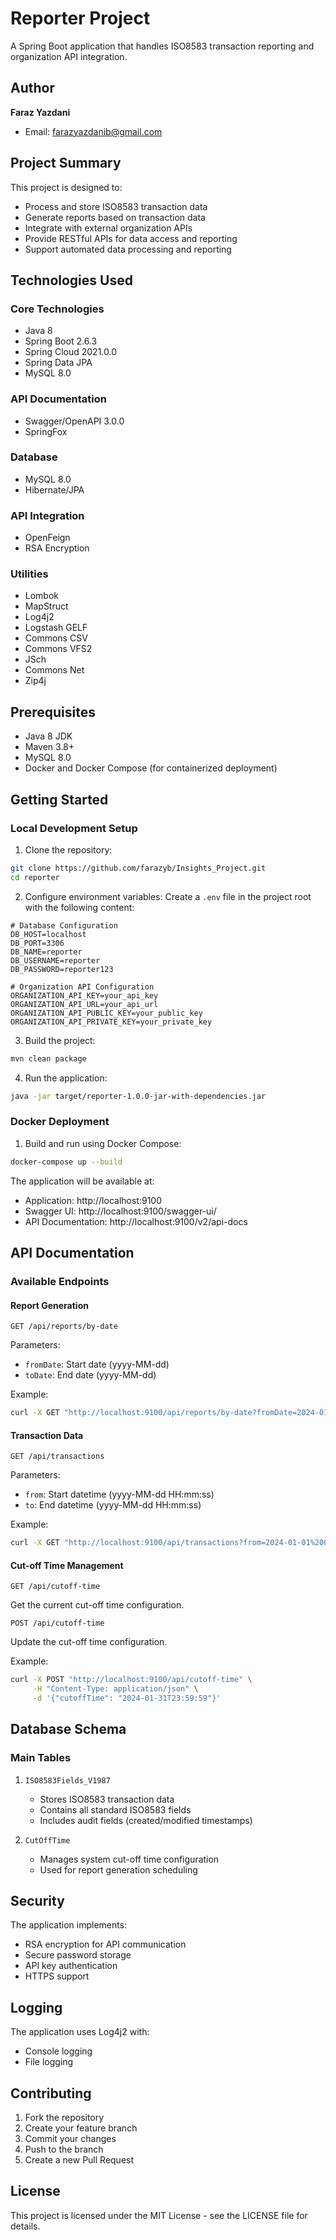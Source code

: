 # Reporter Project

A Spring Boot application that handles ISO8583 transaction reporting and organization API integration.

## Author

**Faraz Yazdani**
- Email: farazyazdanib@gmail.com

## Project Summary

This project is designed to:
- Process and store ISO8583 transaction data
- Generate reports based on transaction data
- Integrate with external organization APIs
- Provide RESTful APIs for data access and reporting
- Support automated data processing and reporting

## Technologies Used

### Core Technologies
- Java 8
- Spring Boot 2.6.3
- Spring Cloud 2021.0.0
- Spring Data JPA
- MySQL 8.0

### API Documentation
- Swagger/OpenAPI 3.0.0
- SpringFox

### Database
- MySQL 8.0
- Hibernate/JPA

### API Integration
- OpenFeign
- RSA Encryption

### Utilities
- Lombok
- MapStruct
- Log4j2
- Logstash GELF
- Commons CSV
- Commons VFS2
- JSch
- Commons Net
- Zip4j

## Prerequisites

- Java 8 JDK
- Maven 3.8+
- MySQL 8.0
- Docker and Docker Compose (for containerized deployment)

## Getting Started

### Local Development Setup

1. Clone the repository:
```bash
git clone https://github.com/farazyb/Insights_Project.git
cd reporter
```

2. Configure environment variables:
Create a `.env` file in the project root with the following content:
```properties
# Database Configuration
DB_HOST=localhost
DB_PORT=3306
DB_NAME=reporter
DB_USERNAME=reporter
DB_PASSWORD=reporter123

# Organization API Configuration
ORGANIZATION_API_KEY=your_api_key
ORGANIZATION_API_URL=your_api_url
ORGANIZATION_API_PUBLIC_KEY=your_public_key
ORGANIZATION_API_PRIVATE_KEY=your_private_key
```

3. Build the project:
```bash
mvn clean package
```

4. Run the application:
```bash
java -jar target/reporter-1.0.0-jar-with-dependencies.jar
```

### Docker Deployment

1. Build and run using Docker Compose:
```bash
docker-compose up --build
```

The application will be available at:
- Application: http://localhost:9100
- Swagger UI: http://localhost:9100/swagger-ui/
- API Documentation: http://localhost:9100/v2/api-docs

## API Documentation

### Available Endpoints

#### Report Generation
```http
GET /api/reports/by-date
```
Parameters:
- `fromDate`: Start date (yyyy-MM-dd)
- `toDate`: End date (yyyy-MM-dd)

Example:
```bash
curl -X GET "http://localhost:9100/api/reports/by-date?fromDate=2024-01-01&toDate=2024-01-31"
```

#### Transaction Data
```http
GET /api/transactions
```
Parameters:
- `from`: Start datetime (yyyy-MM-dd HH:mm:ss)
- `to`: End datetime (yyyy-MM-dd HH:mm:ss)

Example:
```bash
curl -X GET "http://localhost:9100/api/transactions?from=2024-01-01%2000:00:00&to=2024-01-31%2023:59:59"
```

#### Cut-off Time Management
```http
GET /api/cutoff-time
```
Get the current cut-off time configuration.

```http
POST /api/cutoff-time
```
Update the cut-off time configuration.

Example:
```bash
curl -X POST "http://localhost:9100/api/cutoff-time" \
     -H "Content-Type: application/json" \
     -d '{"cutoffTime": "2024-01-31T23:59:59"}'
```

## Database Schema

### Main Tables

1. `ISO8583Fields_V1987`
   - Stores ISO8583 transaction data
   - Contains all standard ISO8583 fields
   - Includes audit fields (created/modified timestamps)

2. `CutOffTime`
   - Manages system cut-off time configuration
   - Used for report generation scheduling

## Security

The application implements:
- RSA encryption for API communication
- Secure password storage
- API key authentication
- HTTPS support

## Logging

The application uses Log4j2 with:
- Console logging
- File logging

## Contributing

1. Fork the repository
2. Create your feature branch
3. Commit your changes
4. Push to the branch
5. Create a new Pull Request

## License

This project is licensed under the MIT License - see the LICENSE file for details. 
